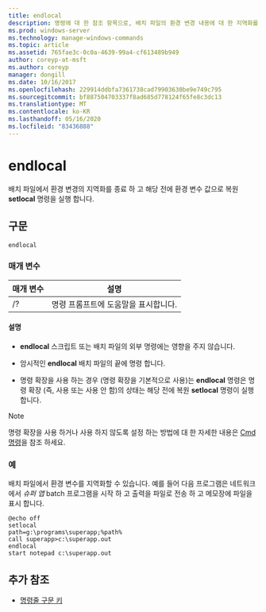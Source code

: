 ```yaml
---
title: endlocal
description: 명령에 대 한 참조 항목으로, 배치 파일의 환경 변경 내용에 대 한 지역화를 끝내 고 해당 setlocal 명령이 실행 되기 전에 환경 변수를 해당 값으로 복원 합니다.
ms.prod: windows-server
ms.technology: manage-windows-commands
ms.topic: article
ms.assetid: 765fae3c-0c0a-4639-99a4-cf613489b949
author: coreyp-at-msft
ms.author: coreyp
manager: dongill
ms.date: 10/16/2017
ms.openlocfilehash: 229914ddbfa7361738cad79903630be9e749c795
ms.sourcegitcommit: bf887504703337f8ad685d778124f65fe8c3dc13
ms.translationtype: MT
ms.contentlocale: ko-KR
ms.lasthandoff: 05/16/2020
ms.locfileid: "83436888"
---
```

# <a name="endlocal"></a>endlocal

배치 파일에서 환경 변경의 지역화를 종료 하 고 해당 전에 환경 변수 값으로 복원 **setlocal** 명령을 실행 합니다.

## <a name="syntax"></a>구문

```
endlocal
```

### <a name="parameters"></a>매개 변수

| 매개 변수 | 설명 |
| --------- | ----------- |
| /? | 명령 프롬프트에 도움말을 표시합니다. |

#### <a name="remarks"></a>설명

- **endlocal** 스크립트 또는 배치 파일의 외부 명령에는 영향을 주지 않습니다.

- 암시적인 **endlocal** 배치 파일의 끝에 명령 합니다.

- 명령 확장을 사용 하는 경우 (명령 확장을 기본적으로 사용)는 **endlocal** 명령은 명령 확장 (즉, 사용 또는 사용 안 함)의 상태는 해당 전에 복원 **setlocal** 명령이 실행 합니다.

> [!NOTE]
> 명령 확장을 사용 하거나 사용 하지 않도록 설정 하는 방법에 대 한 자세한 내용은 [Cmd 명령](cmd.md)을 참조 하세요.

### <a name="examples"></a>예

배치 파일에서 환경 변수를 지역화할 수 있습니다. 예를 들어 다음 프로그램은 네트워크에서 *슈퍼 앱* batch 프로그램을 시작 하 고 출력을 파일로 전송 하 고 메모장에 파일을 표시 합니다.

```
@echo off
setlocal
path=g:\programs\superapp;%path%
call superapp>c:\superapp.out
endlocal
start notepad c:\superapp.out
```

## <a name="additional-references"></a>추가 참조

- [명령줄 구문 키](command-line-syntax-key.md)
